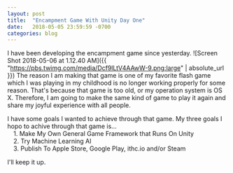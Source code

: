 ```yaml
---
layout: post
title:  "Encampment Game With Unity Day One"
date:   2018-05-05 23:59:59 -0700
categories: blog
---
```

I have been developing the encampment game since yesterday.
![Screen Shot 2018-05-06 at 1.12.40 AM]({{ "https://pbs.twimg.com/media/Dcf9lLtV4AAwW-9.png:large" | absolute_url }})
The reason I am making that game is one of my favorite flash game which I was playing in my childhood is no longer working properly for some reason. That's because that game is too old, or my operation system is OS X. Therefore, I am going to make the same kind of game to play it again and share my joyful experience with all people.

I have some goals I wanted to achieve through that game.
My three goals I hopo to achive through that game is...<br>
&emsp;1. Make My Own General Game Framework that Runs On Unity<br>
&emsp;2. Try Machine Learning AI<br>
&emsp;3. Publish To Apple Store, Google Play, ithc.io and/or Steam<br>

I'll keep it up.